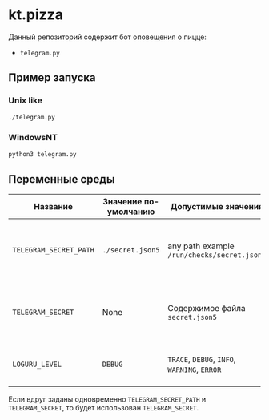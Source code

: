 # kt.pizza
Данный репозиторий содержит бот оповещения о пицце:

* `telegram.py`

## Пример запуска

### Unix like

```bash
./telegram.py
```

### WindowsNT

```cmd
python3 telegram.py
```

## Переменные среды

| Название               | Значение по-умолчанию                 | Допустимые значения                          | Описание   |
|------------------------|---------------------------------------|----------------------------------------------|------------|
| `TELEGRAM_SECRET_PATH` | `./secret.json5`                      | any path example `/run/checks/secret.json5`  | Место в файловой системе, где хранятся секретные настройки. Пример заполненного фала: `example.secret.json5`.
| `TELEGRAM_SECRET`      | None                                  | Содержимое файла `secret.json5`              | Вместо пути `TELEGRAM_SECRET_PATH` можно передать содержимое json файла прям в этой переменной.
| `LOGURU_LEVEL`         | `DEBUG`                               | `TRACE`, `DEBUG`, `INFO`, `WARNING`, `ERROR` | Уровень журналирования информации в консоль.

Если вдруг заданы одновременно `TELEGRAM_SECRET_PATH` и `TELEGRAM_SECRET`, то будет использован `TELEGRAM_SECRET`.

